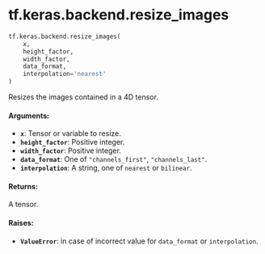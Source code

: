 <div itemscope itemtype="http://developers.google.com/ReferenceObject">
<meta itemprop="name" content="tf.keras.backend.resize_images" />
<meta itemprop="path" content="Stable" />
</div>

# tf.keras.backend.resize_images

``` python
tf.keras.backend.resize_images(
    x,
    height_factor,
    width_factor,
    data_format,
    interpolation='nearest'
)
```

Resizes the images contained in a 4D tensor.

#### Arguments:

* <b>`x`</b>: Tensor or variable to resize.
* <b>`height_factor`</b>: Positive integer.
* <b>`width_factor`</b>: Positive integer.
* <b>`data_format`</b>: One of `"channels_first"`, `"channels_last"`.
* <b>`interpolation`</b>: A string, one of `nearest` or `bilinear`.


#### Returns:

A tensor.


#### Raises:

* <b>`ValueError`</b>: in case of incorrect value for
      `data_format` or `interpolation`.
